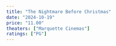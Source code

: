 ```yaml
---
title: "The Nightmare Before Christmas"
date: "2024-10-19"
price: "11.00"
theaters: ["Marquette Cinemas"]
ratings: ["PG"]
---
```

